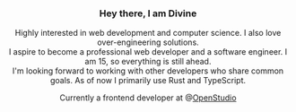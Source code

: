 <div align="center">
<h3> Hey there, I am Divine </h3>
Highly interested in web development and computer science. I also love over-engineering solutions. </br>
I aspire to become a professional web developer and a software engineer. I am 15, so everything is still ahead. <br/>
I'm looking forward to working with other developers who share common goals. As of now I primarily use Rust and TypeScript. </br>

  Currently a frontend developer at @[OpenStudio](https://openstudiocorp.vercel.app)
</div>
